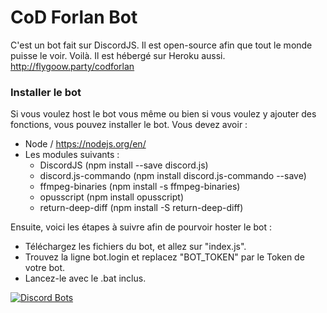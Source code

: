# CoD Forlan Bot
C'est un bot fait sur DiscordJS. Il est open-source afin que tout le monde puisse le voir. Voilà. Il est hébergé sur Heroku aussi.
http://flygoow.party/codforlan

### Installer le bot
Si vous voulez host le bot vous même ou bien si vous voulez y ajouter des fonctions, vous pouvez installer le bot.
Vous devez avoir :
* Node / https://nodejs.org/en/
* Les modules suivants :
  * DiscordJS (npm install --save discord.js)
  * discord.js-commando (npm install discord.js-commando --save)
  * ffmpeg-binaries (npm install -s ffmpeg-binaries)
  * opusscript (npm install opusscript)
  * return-deep-diff (npm install -S return-deep-diff)
  
Ensuite, voici les étapes à suivre afin de pourvoir hoster le bot :
* Téléchargez les fichiers du bot, et allez sur "index.js".
* Trouvez la ligne bot.login et replacez "BOT_TOKEN" par le Token de votre bot.
* Lancez-le avec le .bat inclus.

[![Discord Bots](https://discordbots.org/api/widget/status/389084304124280832.svg)](https://discordbots.org/bot/389084304124280832)
